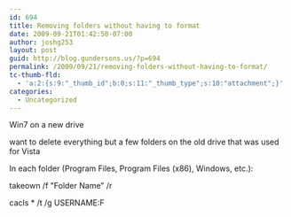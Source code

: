 ```yaml
---
id: 694
title: Removing folders without having to format
date: 2009-09-21T01:42:50-07:00
author: joshg253
layout: post
guid: http://blog.gundersons.us/?p=694
permalink: /2009/09/21/removing-folders-without-having-to-format/
tc-thumb-fld:
  - 'a:2:{s:9:"_thumb_id";b:0;s:11:"_thumb_type";s:10:"attachment";}'
categories:
  - Uncategorized
---
```

Win7 on a new drive

want to delete everything but a few folders on the old drive that was used for Vista

In each folder (Program Files, Program Files (x86), Windows, etc.):

takeown /f "Folder Name" /r

cacls * /t /g USERNAME:F